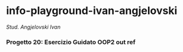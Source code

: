 # info-playground-ivan-angjelovski

_Stud. Angjelovski Ivan_

### Progetto 20: Esercizio Guidato OOP2 out ref
